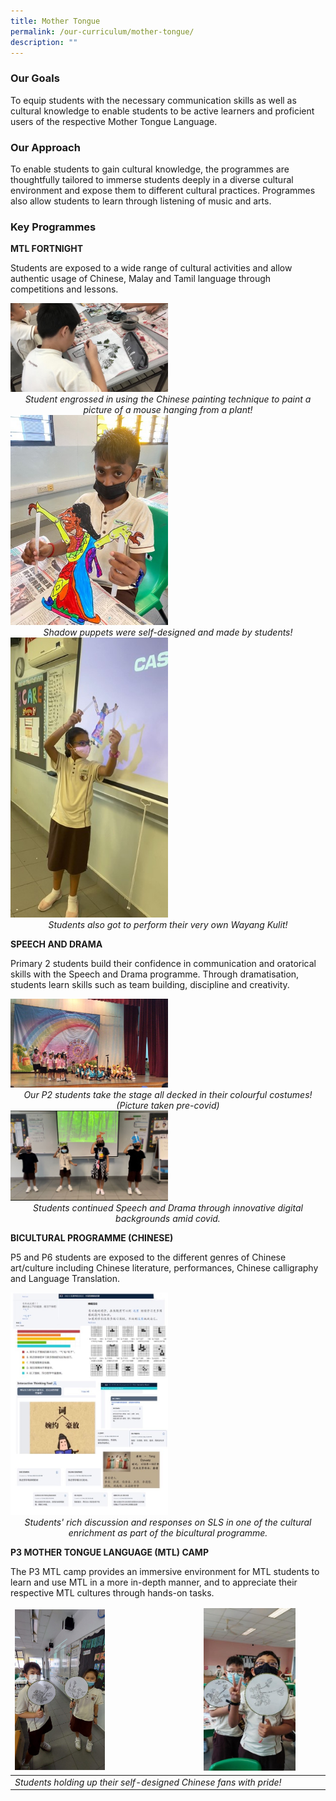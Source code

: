 ```yaml
---
title: Mother Tongue
permalink: /our-curriculum/mother-tongue/
description: ""
---
```

### Our Goals

To equip students with the necessary communication skills as well as cultural knowledge to enable students to be active learners and proficient users of the respective Mother Tongue Language.

### Our Approach

To enable students to gain cultural knowledge, the programmes are thoughtfully tailored to immerse students deeply in a diverse cultural environment and expose them to different cultural practices. Programmes also allow students to learn through listening of music and arts.

### Key Programmes

**MTL FORTNIGHT**

Students are exposed to a wide range of cultural activities and allow authentic usage of Chinese, Malay and Tamil language through competitions and lessons.

<img src="/images/mt1.jpg"  style="width:50%">
<center><i>Student engrossed in using the Chinese painting technique to paint a picture of a mouse hanging from a plant!</i></center>

<img src="/images/mt2.jpg"  style="width:50%">
<center><i>Shadow puppets were self-designed and made by students!</i></center>

<img src="/images/mt3.jpg"  style="width:50%">
<center><i>Students also got to perform their very own Wayang Kulit!</i></center>

**SPEECH AND DRAMA**

Primary 2 students build their confidence in communication and oratorical skills with the Speech and Drama programme. Through dramatisation, students learn skills such as team building, discipline and creativity.

<img src="/images/mt4.jpg"  style="width:50%">
<center><i>Our P2 students take the stage all decked in their colourful costumes! (Picture taken pre-covid)</i></center>

<img src="/images/mt5.jpg"  style="width:50%">
<center><i>Students continued Speech and Drama through innovative digital backgrounds amid covid.</i></center>

**BICULTURAL PROGRAMME (CHINESE)**

P5 and P6 students are exposed to the different genres of Chinese art/culture including Chinese literature, performances, Chinese calligraphy and Language Translation.


<img src="/images/mt6.jpg"  style="width:50%">
<center><i>Students' rich discussion and responses on SLS in one of the cultural enrichment as part of the bicultural programme.</i></center>

**P3 MOTHER TONGUE LANGUAGE (MTL) CAMP**

The P3 MTL camp provides an immersive environment for MTL students to learn and use MTL in a more in-depth manner, and to appreciate their respective MTL cultures through hands-on tasks.


<table>
<thead>
  <tr>
    <td><img src="/images/mt7.jpg"  style="width:50%"></td>
    <td><img src="/images/mt8.jpg"  style="width:78%"></td>
  </tr>
</thead>
<tbody>
  <tr>
		<td colspan="2"><i>Students holding up their self-designed Chinese fans with pride!</i></td>
  </tr>
</tbody>
</table>




